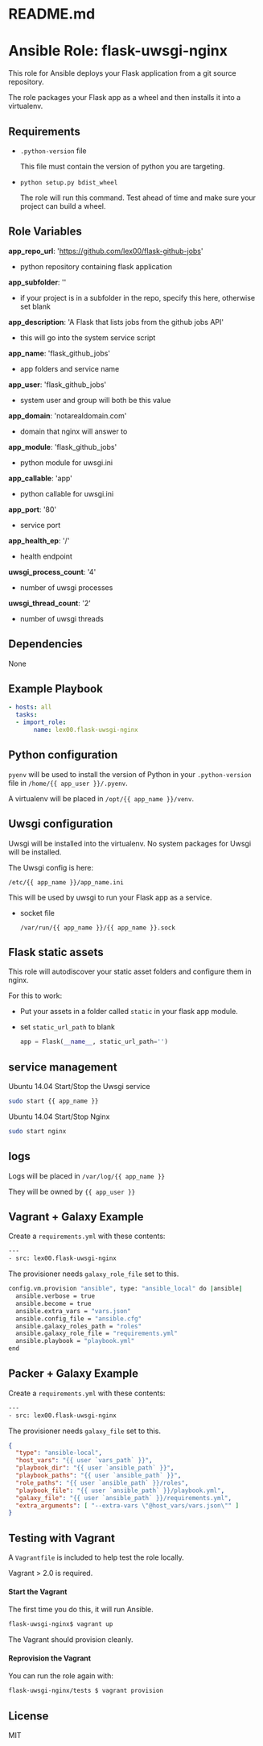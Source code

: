 # README.md
# Ansible Role: flask-uwsgi-nginx

This role for Ansible deploys your Flask application from a git source repository.

The role packages your Flask app as a wheel and then installs it into a virtualenv.

## Requirements

-   `.python-version` file

    This file must contain the version of python you are targeting.

-   `python setup.py bdist_wheel`

    The role will run this command.  Test ahead of time and make sure your project can build a wheel.

## Role Variables

**app_repo_url**: 'https://github.com/lex00/flask-github-jobs'
-   python repository containing flask application

**app_subfolder**: ''
-   if your project is in a subfolder in the repo, specify this here, otherwise set blank

**app_description**: 'A Flask that lists jobs from the github jobs API'
-   this will go into the system service script

**app_name**: 'flask_github_jobs'
-   app folders and service name

**app_user**: 'flask_github_jobs'
-   system user and group will both be this value

**app_domain**: 'notarealdomain.com'
-   domain that nginx will answer to

**app_module**: 'flask_github_jobs'
-   python module for uwsgi.ini

**app_callable**: 'app'
-   python callable for uwsgi.ini

**app_port**: '80'
-   service port

**app_health_ep**: '/'
-   health endpoint

**uwsgi_process_count**: '4'
-   number of uwsgi processes

**uwsgi_thread_count**: '2'
-   number of uwsgi threads

## Dependencies

None

## Example Playbook

```yml
- hosts: all
  tasks:
  - import_role:
       name: lex00.flask-uwsgi-nginx
  ```

## Python configuration

`pyenv` will be used to install the version of Python in your `.python-version` file in `/home/{{ app_user }}/.pyenv`.

A virtualenv will be placed in `/opt/{{ app_name }}/venv`.

## Uwsgi configuration

Uwsgi will be installed into the virtualenv.  No system packages for Uwsgi will be installed.

The Uwsgi config is here:

`/etc/{{ app_name }}/app_name.ini`

This will be used by uwsgi to run your Flask app as a service.

-   socket file

    `/var/run/{{ app_name }}/{{ app_name }}.sock`

## Flask static assets

This role will autodiscover your static asset folders and configure them in nginx.

For this to work:
-   Put your assets in a folder called `static` in your flask app module.

-   set `static_url_path` to blank
    ```python
    app = Flask(__name__, static_url_path='')
    ```

## service management

Ubuntu 14.04 Start/Stop the Uwsgi service
```sh
sudo start {{ app_name }}
```

Ubuntu 14.04 Start/Stop Nginx
```sh
sudo start nginx
```

## logs

Logs will be placed in `/var/log/{{ app_name }}`

They will be owned by `{{ app_user }}`

## Vagrant + Galaxy Example

Create a `requirements.yml` with these contents:

```sh
---
- src: lex00.flask-uwsgi-nginx
```

The provisioner needs `galaxy_role_file` set to this.

```sh
config.vm.provision "ansible", type: "ansible_local" do |ansible|
  ansible.verbose = true
  ansible.become = true
  ansible.extra_vars = "vars.json"
  ansible.config_file = "ansible.cfg"
  ansible.galaxy_roles_path = "roles"
  ansible.galaxy_role_file = "requirements.yml"
  ansible.playbook = "playbook.yml"
end
```

## Packer + Galaxy Example

Create a `requirements.yml` with these contents:

```sh
---
- src: lex00.flask-uwsgi-nginx
```

The provisioner needs `galaxy_file` set to this.

```json
{
  "type": "ansible-local",
  "host_vars": "{{ user `vars_path` }}",
  "playbook_dir": "{{ user `ansible_path` }}",
  "playbook_paths": "{{ user `ansible_path` }}",
  "role_paths": "{{ user `ansible_path` }}/roles",
  "playbook_file": "{{ user `ansible_path` }}/playbook.yml",
  "galaxy_file": "{{ user `ansible_path` }}/requirements.yml",
  "extra_arguments": [ "--extra-vars \"@host_vars/vars.json\"" ]
}
```

## Testing with Vagrant

A `Vagrantfile` is included to help test the role locally.

Vagrant > 2.0 is required.

#### Start the Vagrant

The first time you do this, it will run Ansible.

```sh
flask-uwsgi-nginx$ vagrant up
```

The Vagrant should provision cleanly.

#### Reprovision the Vagrant

You can run the role again with:

```sh
flask-uwsgi-nginx/tests $ vagrant provision
```

## License

MIT
